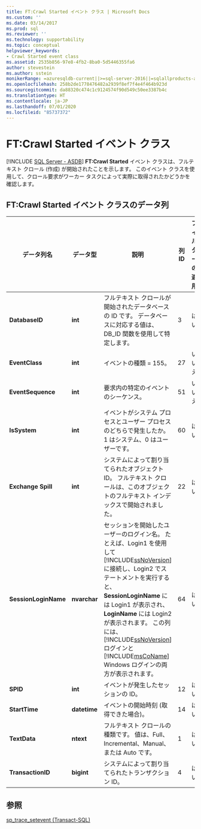 ```yaml
---
title: FT:Crawl Started イベント クラス | Microsoft Docs
ms.custom: ''
ms.date: 03/14/2017
ms.prod: sql
ms.reviewer: ''
ms.technology: supportability
ms.topic: conceptual
helpviewer_keywords:
- Crawl Started event class
ms.assetid: 2535b856-97e8-4fb2-8ba0-5d5446355fa6
author: stevestein
ms.author: sstein
monikerRange: =azuresqldb-current||>=sql-server-2016||=sqlallproducts-allversions||>=sql-server-linux-2017||=azuresqldb-mi-current
ms.openlocfilehash: 258b2de1778476482a2939f8ef7f4e4f464b923d
ms.sourcegitcommit: da88320c474c1c9124574f90d549c50ee3387b4c
ms.translationtype: HT
ms.contentlocale: ja-JP
ms.lasthandoff: 07/01/2020
ms.locfileid: "85737372"
---
```

# <a name="ftcrawl-started-event-class"></a>FT:Crawl Started イベント クラス
[!INCLUDE [SQL Server - ASDB](../../includes/applies-to-version/sql-asdb.md)]
  **FT:Crawl Started** イベント クラスは、フルテキスト クロール (作成) が開始されたことを示します。 このイベント クラスを使用して、クロール要求がワーカー タスクによって実際に取得されたかどうかを確認します。  
  
## <a name="ft-crawl-started-event-class-data-columns"></a>FT:Crawl Started イベント クラスのデータ列  
  
|データ列名|データ型|説明|列 ID|フィルターの適用|  
|----------------------|---------------|-----------------|---------------|----------------|  
|**DatabaseID**|**int**|フルテキスト クロールが開始されたデータベースの ID です。 データベースに対応する値は、DB_ID 関数を使用して特定します。|3|はい|  
|**EventClass**|**int**|イベントの種類 = 155。|27|いいえ|  
|**EventSequence**|**int**|要求内の特定のイベントのシーケンス。|51|いいえ|  
|**IsSystem**|**int**|イベントがシステム プロセスとユーザー プロセスのどちらで発生したか。 1 はシステム、0 はユーザーです。|60|はい|  
|**Exchange Spill**|**int**|システムによって割り当てられたオブジェクト ID。 フルテキスト クロールは、このオブジェクトのフルテキスト インデックスで開始されました。|22|はい|  
|**SessionLoginName**|**nvarchar**|セッションを開始したユーザーのログイン名。 たとえば、Login1 を使用して [!INCLUDE[ssNoVersion](../../includes/ssnoversion-md.md)] に接続し、Login2 でステートメントを実行すると、 **SessionLoginName** には Login1 が表示され、 **LoginName** には Login2 が表示されます。 この列には、 [!INCLUDE[ssNoVersion](../../includes/ssnoversion-md.md)] ログインと [!INCLUDE[msCoName](../../includes/msconame-md.md)] Windows ログインの両方が表示されます。|64|はい|  
|**SPID**|**int**|イベントが発生したセッションの ID。|12|はい|  
|**StartTime**|**datetime**|イベントの開始時刻 (取得できた場合)。|14|はい|  
|**TextData**|**ntext**|フルテキスト クロールの種類です。 値は、Full、Incremental、Manual、または Auto です。|1|はい|  
|**TransactionID**|**bigint**|システムによって割り当てられたトランザクション ID。|4|はい|  
  
## <a name="see-also"></a>参照  
 [sp_trace_setevent &#40;Transact-SQL&#41;](../../relational-databases/system-stored-procedures/sp-trace-setevent-transact-sql.md)  
  
  
